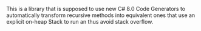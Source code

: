 This is a library that is supposed to use new C# 8.0 Code Generators to automatically transform recursive methods into equivalent ones that use an explicit on-heap Stack to run an thus avoid stack overflow. 